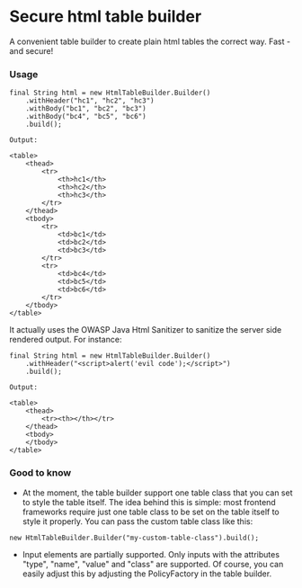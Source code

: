 # Secure html table builder
A convenient table builder to create plain html tables the correct way. Fast - and secure!

### Usage
```
final String html = new HtmlTableBuilder.Builder()
    .withHeader("hc1", "hc2", "hc3")
    .withBody("bc1", "bc2", "bc3")
    .withBody("bc4", "bc5", "bc6")
    .build();
    
Output:

<table>
    <thead>
        <tr>
            <th>hc1</th>
            <th>hc2</th>
            <th>hc3</th>
        </tr>
    </thead>
    <tbody>
        <tr>
            <td>bc1</td>
            <td>bc2</td>
            <td>bc3</td>
        </tr>
        <tr>
            <td>bc4</td>
            <td>bc5</td>
            <td>bc6</td>
        </tr>
    </tbody>
</table>
```

It actually uses the OWASP Java Html Sanitizer to sanitize the server side rendered output. For instance:
```
final String html = new HtmlTableBuilder.Builder()
    .withHeader("<script>alert('evil code');</script>")
    .build();
    
Output:

<table>
    <thead>
        <tr><th></th></tr>
    </thead>
    <tbody>
    </tbody>
</table>
```

### Good to know
- At the moment, the table builder support one table class that you can set to style the table itself. The idea behind this is simple: most 
frontend frameworks require just one table class to be set on the table itself to style it properly. You can pass the custom table class like this:

```
new HtmlTableBuilder.Builder("my-custom-table-class").build();
```

- Input elements are partially supported. Only inputs with the attributes "type", "name", "value" and "class" are supported. Of course, you can
easily adjust this by adjusting the PolicyFactory in the table builder.
